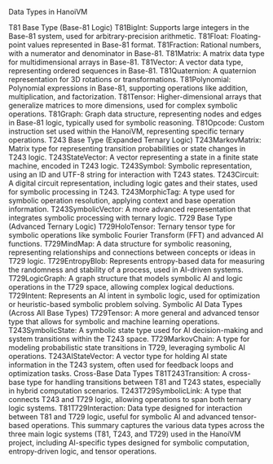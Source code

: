 Data Types in HanoiVM

T81 Base Type (Base-81 Logic)
T81BigInt: Supports large integers in the Base-81 system, used for arbitrary-precision arithmetic.
T81Float: Floating-point values represented in Base-81 format.
T81Fraction: Rational numbers, with a numerator and denominator in Base-81.
T81Matrix: A matrix data type for multidimensional arrays in Base-81.
T81Vector: A vector data type, representing ordered sequences in Base-81.
T81Quaternion: A quaternion representation for 3D rotations or transformations.
T81Polynomial: Polynomial expressions in Base-81, supporting operations like addition, multiplication, and factorization.
T81Tensor: Higher-dimensional arrays that generalize matrices to more dimensions, used for complex symbolic operations.
T81Graph: Graph data structure, representing nodes and edges in Base-81 logic, typically used for symbolic reasoning.
T81Opcode: Custom instruction set used within the HanoiVM, representing specific ternary operations.
T243 Base Type (Expanded Ternary Logic)
T243MarkovMatrix: Matrix type for representing transition probabilities or state changes in T243 logic.
T243StateVector: A vector representing a state in a finite state machine, encoded in T243 logic.
T243Symbol: Symbolic representation, using an ID and UTF-8 string for interaction with T243 states.
T243Circuit: A digital circuit representation, including logic gates and their states, used for symbolic processing in T243.
T243MorphicTag: A type used for symbolic operation resolution, applying context and base operation information.
T243SymbolicVector: A more advanced representation that integrates symbolic processing with ternary logic.
T729 Base Type (Advanced Ternary Logic)
T729HoloTensor: Ternary tensor type for symbolic operations like symbolic Fourier Transform (FFT) and advanced AI functions.
T729MindMap: A data structure for symbolic reasoning, representing relationships and connections between concepts or ideas in T729 logic.
T729EntropyBlob: Represents entropy-based data for measuring the randomness and stability of a process, used in AI-driven systems.
T729LogicGraph: A graph structure that models symbolic AI and logic operations in the T729 space, allowing complex logical deductions.
T729Intent: Represents an AI intent in symbolic logic, used for optimization or heuristic-based symbolic problem solving.
Symbolic AI Data Types (Across All Base Types)
T729Tensor: A more general and advanced tensor type that allows for symbolic and machine learning operations.
T243SymbolicState: A symbolic state type used for AI decision-making and system transitions within the T243 space.
T729MarkovChain: A type for modeling probabilistic state transitions in T729, leveraging symbolic AI operations.
T243AIStateVector: A vector type for holding AI state information in the T243 system, often used for feedback loops and optimization tasks.
Cross-Base Data Types
T81T243Transition: A cross-base type for handling transitions between T81 and T243 states, especially in hybrid computation scenarios.
T243T729SymbolicLink: A type that connects T243 and T729 logic, allowing operations to span both ternary logic systems.
T81T729Interaction: Data type designed for interaction between T81 and T729 logic, useful for symbolic AI and advanced tensor-based operations.
This summary captures the various data types across the three main logic systems (T81, T243, and T729) used in the HanoiVM project, including AI-specific types designed for symbolic computation, entropy-driven logic, and tensor operations.
